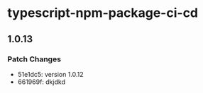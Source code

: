 # typescript-npm-package-ci-cd

## 1.0.13

### Patch Changes

- 51e1dc5: version 1.0.12
- 661969f: dkjdkd
